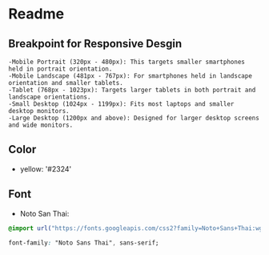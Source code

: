 # Readme

## Breakpoint for Responsive Desgin

    -Mobile Portrait (320px - 480px): This targets smaller smartphones held in portrait orientation.
    -Mobile Landscape (481px - 767px): For smartphones held in landscape orientation and smaller tablets.
    -Tablet (768px - 1023px): Targets larger tablets in both portrait and landscape orientations.
    -Small Desktop (1024px - 1199px): Fits most laptops and smaller desktop monitors.
    -Large Desktop (1200px and above): Designed for larger desktop screens and wide monitors.

## Color

- yellow: '#2324'

## Font

- Noto San Thai:

```css
@import url("https://fonts.googleapis.com/css2?family=Noto+Sans+Thai:wght@100;200;300;400;500;600;700;800;900&display=swap");
```

```css
font-family: "Noto Sans Thai", sans-serif;
```

